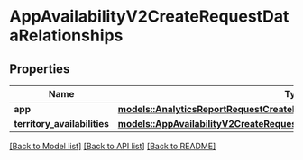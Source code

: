 # AppAvailabilityV2CreateRequestDataRelationships

## Properties

Name | Type | Description | Notes
------------ | ------------- | ------------- | -------------
**app** | [**models::AnalyticsReportRequestCreateRequestDataRelationshipsApp**](AnalyticsReportRequestCreateRequest_data_relationships_app.md) |  | 
**territory_availabilities** | [**models::AppAvailabilityV2CreateRequestDataRelationshipsTerritoryAvailabilities**](AppAvailabilityV2CreateRequest_data_relationships_territoryAvailabilities.md) |  | 

[[Back to Model list]](../README.md#documentation-for-models) [[Back to API list]](../README.md#documentation-for-api-endpoints) [[Back to README]](../README.md)


